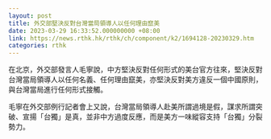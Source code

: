 ```yaml
---
layout: post
title: 外交部堅決反對台灣當局領導人以任何理由竄美
date: 2023-03-29 16:33:52.000000000 +08:00
link: https://news.rthk.hk/rthk/ch/component/k2/1694128-20230329.htm
categories: rthk
---
```


在北京，外交部發言人毛寧說，中方堅決反對任何形式的美台官方往來，堅決反對台灣當局領導人以任何名義、任何理由竄美，亦堅決反對美方違反一個中國原則，與台灣當局進行任何形式接觸。

毛寧在外交部例行記者會上又說，台灣當局領導人赴美所謂過境是假，謀求所謂突破、宣揚「台獨」是真，並非中方過度反應，而是美方一味縱容支持「台獨」分裂勢力。
